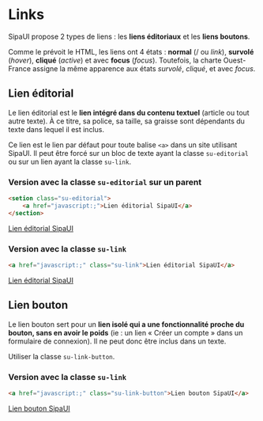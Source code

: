 # Links

SipaUI propose 2 types de liens&nbsp;: les **liens éditoriaux** et les **liens boutons**.

Comme le prévoit le HTML, les liens ont 4 états&nbsp;: **normal** (/ ou *link*), **survolé** (*hover*), **cliqué** (*active*) et avec **focus** (*focus*). Toutefois, la charte Ouest-France assigne la même apparence aux états *survolé*, *cliqué*, et avec *focus*.

<!-- STORY -->

## Lien éditorial

Le lien éditorial est le **lien intégré dans du contenu textuel** (article ou tout autre texte). À ce titre, sa police, sa taille, sa graisse sont dépendants du texte dans lequel il est inclus.

Ce lien est le lien par défaut pour toute balise `<a>` dans un site utilisant SipaUI. Il peut être forcé sur un bloc de texte ayant la classe `su-editorial` ou sur un lien ayant la classe `su-link`.

### Version avec la classe `su-editorial` sur un parent
```html
<setion class="su-editorial">
	<a href="javascript:;">Lien éditorial SipaUI</a>
</section>
```
<section class="su-editorial">
	<a href="javascript:;">Lien éditorial SipaUI</a>
</section>

### Version avec la classe `su-link`
```html
<a href="javascript:;" class="su-link">Lien éditorial SipaUI</a>
```
<a href="javascript:;" class="su-link">Lien éditorial SipaUI</a>


## Lien bouton

Le lien bouton sert pour un **lien isolé qui a une fonctionnalité proche du bouton, sans en avoir le poids** (ie&nbsp;: un lien «&nbsp;Créer un compte&nbsp;» dans un formulaire de connexion). Il ne peut donc être inclus dans un texte.

Utiliser la classe `su-link-button`.

### Version avec la classe `su-link`
```html
<a href="javascript:;" class="su-link-button">Lien bouton SipaUI</a>
```
<a href="javascript:;" class="su-link-button">Lien bouton SipaUI</a>



